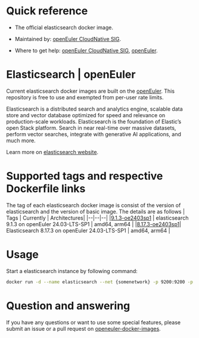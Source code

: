 # Quick reference

- The official elasticsearch docker image.

- Maintained by: [openEuler CloudNative SIG](https://gitee.com/openeuler/cloudnative).

- Where to get help: [openEuler CloudNative SIG](https://gitee.com/openeuler/cloudnative), [openEuler](https://gitee.com/openeuler/community).
# Elasticsearch | openEuler
Current elasticsearch docker images are built on the [openEuler](https://repo.openeuler.org/). This repository is free to use and exempted from per-user rate limits.

Elasticsearch is a distributed search and analytics engine, scalable data store and vector database optimized for speed and relevance on production-scale workloads. Elasticsearch is the foundation of Elastic’s open Stack platform. Search in near real-time over massive datasets, perform vector searches, integrate with generative AI applications, and much more.

Learn more on [elasticsearch website](https://www.elastic.co/products/elasticsearch).

# Supported tags and respective Dockerfile links
The tag of each elasticsearch docker image is consist of the version of elasticsearch and the version of basic image. The details are as follows
| Tags | Currently |  Architectures|
|--|--|--|
|[9.1.3-oe2403sp1](https://gitee.com/openeuler/openeuler-docker-images/blob/master/Bigdata/elasticsearch/9.1.3/24.03-lts-sp1/Dockerfile) | elasticsearch 9.1.3 on openEuler 24.03-LTS-SP1 | amd64, arm64 |
|[8.17.3-oe2403sp1](https://gitee.com/openeuler/openeuler-docker-images/blob/master/Bigdata/elasticsearch/8.17.3/24.03-lts-sp1/Dockerfile)| Elasticsearch 8.17.3 on openEuler 24.03-LTS-SP1 | amd64, arm64 |

# Usage
Start a elasticsearch instance by following command:
```bash
docker run -d --name elasticsearch --net {somenetwork} -p 9200:9200 -p 9300:9300 -e "discovery.type=single-node" openeuler/elasticsearch:latest
```

# Question and answering
If you have any questions or want to use some special features, please submit an issue or a pull request on [openeuler-docker-images](https://gitee.com/openeuler/openeuler-docker-images).